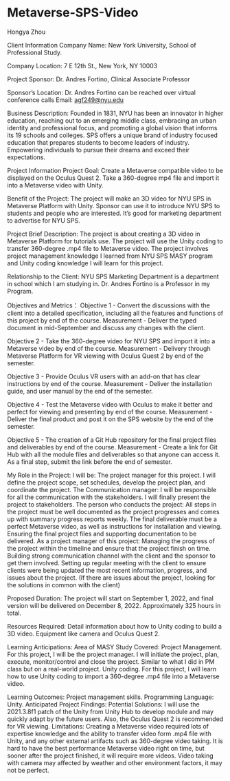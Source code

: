 # Metaverse-SPS-Video
Hongya Zhou

Client Information
Company Name:
New York University, School of Professional Study. 

Company Location:
7 E 12th St., New York, NY 10003

Project Sponsor:
Dr. Andres Fortino, Clinical Associate Professor

Sponsor’s Location:
Dr. Andres Fortino can be reached over virtual conference calls
Email: agf249@nyu.edu

Business Description:
Founded in 1831, NYU has been an innovator in higher education, reaching out to an emerging middle class, embracing an urban identity and professional focus, and promoting a global vision that informs its 19 schools and colleges. SPS offers a unique brand of industry focused education that prepares students to become leaders of industry. Empowering individuals to pursue their dreams and exceed their expectations.

Project Information
Project Goal:
Create a Metaverse compatible video to be displayed on the Oculus Quest 2. Take a 360-degree mp4 file and import it into a Metaverse video with Unity. 


Benefit of the Project:
The project will make an 3D video for NYU SPS in Metaverse Platform with Unity. Sponsor can use it to introduce NYU SPS to students and people who are interested. It’s good for marketing department to advertise for NYU SPS.

Project Brief Description:
The project is about creating a 3D video in Metaverse Platform for tutorials use. The project will use the Unity coding to transfer 360-degree .mp4 file to Metaverse video. The project involves project management knowledge I learned from NYU SPS MASY program and Unity coding knowledge I will learn for this project.

Relationship to the Client:
NYU SPS Marketing Department is a department in school which I am studying in.
Dr. Andres Fortino is a Professor in my Program.

Objectives and Metrics：
Objective 1 - Convert the discussions with the client into a detailed specification,
including all the features and functions of this project by end of the course.
Measurement - Deliver the typed document in mid-September and discuss any changes with the client.

Objective 2 - Take the 360-degree video for NYU SPS and import it into a Metaverse video by end of the course.
Measurement - Delivery through Metaverse Platform for VR viewing with Oculus Quest 2 by end of the semester.

Objective 3 - Provide Oculus VR users with an add-on that has clear instructions by end of the course.
Measurement - Deliver the installation guide, and user manual by the end of the semester.

Objective 4 - Test the Metaverse video with Oculus to make it better and perfect for viewing and presenting by end of the course.
Measurement - Deliver the final product and post it on the SPS website by the end of the semester. 

Objective 5 - The creation of a Git Hub repository for the final project files and
deliverables by end of the course.
Measurement - Create a link for Git Hub with all the module files and deliverables so that anyone can access it. As a final step, submit the link before the end of semester.

My Role in the Project:
I will be:
The project manager for this project. I will define the project scope, set schedules,
develop the project plan, and coordinate the project.
The Communication manager: I will be responsible for all the communication with the stakeholders. I will finally present the project to stakeholders.
The person who conducts the project:
All steps in the project must be well documented as the project progresses and comes up with summary progress reports weekly.
The final deliverable must be a perfect Metaverse video, as well as instructions for installation and viewing.
Ensuring the final project files and supporting documentation to be delivered.
As a project manager of this project:
Managing the progress of the project within the timeline and ensure that     the project finish on time.
Building strong communication channel with the client and the sponsor to get them involved.
Setting up regular meeting with the client to ensure clients were being updated	the most recent information, progress, and issues about the project. (If there are issues about the project, looking for the solutions in common with the client)

Proposed Duration:
The project will start on September 1, 2022, and final version will be delivered on December 8, 2022. Approximately 325 hours in total.

Resources Required:
Detail information about how to Unity coding to build a 3D video.
Equipment like camera and Oculus Quest 2.

Learning Anticipations:
Area of MASY Study Covered:
Project Management. For this project, I will be the project manager. I will initiate the project, plan, execute, monitor/control and close the project. Similar to what I did in PM class but on a real-world project.
Unity coding. For this project, I will learn how to use Unity coding to import a 360-degree .mp4 file into a Metaverse video.

Learning Outcomes:
Project management skills.
Programming Language: Unity. 
Anticipated Project Findings:
	Potential Solutions:
		I will use the 2021.3.8f1 patch of the Unity from Unity Hub to develop
module and may quickly adapt by the future users. Also, the Oculus Quest 2 is recommended for VR viewing.
	Limitations:
Creating a Metaverse video required lots of expertise knowledge and the ability to transfer video form .mp4 file with Unity, and any other external artifacts such as 360-degree video taking. It is hard to have the best performance Metaverse video right on time, but sooner after the project finished, it will require more videos.
Video taking with camera may affected by weather and other environment factors, it may not be perfect.

